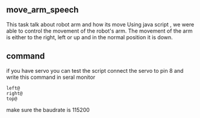 ## move_arm_speech
This task talk about robot arm and how its move 
Using java script , we were able to control the movement of the robot's arm.
The movement of the arm is either to the right, left or up and in the normal position it is down.

## command 
if you have servo you can test the script connect the servo to pin 8 and write this command in seral monitor 

```
left@
right@
top@
```

make sure the baudrate is 115200

